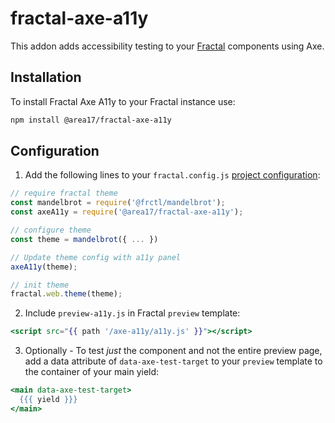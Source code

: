 # fractal-axe-a11y

This addon adds accessibility testing to your [Fractal](http://fractal.build) components using Axe.

## Installation

To install Fractal Axe A11y to your Fractal instance use:

```bash
npm install @area17/fractal-axe-a11y
```

## Configuration

1. Add the following lines to your `fractal.config.js` [project configuration](https://fractal.build/guide/project-settings.html):

```js
// require fractal theme
const mandelbrot = require('@frctl/mandelbrot');
const axeA11y = require('@area17/fractal-axe-a11y');

// configure theme
const theme = mandelbrot({ ... })

// Update theme config with a11y panel
axeA11y(theme);

// init theme
fractal.web.theme(theme);
```

2. Include `preview-a11y.js` in Fractal `preview` template:

```handlebars
<script src="{{ path '/axe-a11y/a11y.js' }}"></script>
```

3. Optionally - To test *just* the component and not the entire preview page, add a data attribute of `data-axe-test-target` to your `preview` template to the container of your main yield:

```handlebars
<main data-axe-test-target>
  {{{ yield }}}
</main>
```
